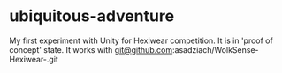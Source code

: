# ubiquitous-adventure
My first experiment with Unity for Hexiwear competition. It is in 'proof of concept' state. 
It works with git@github.com:asadziach/WolkSense-Hexiwear-.git
